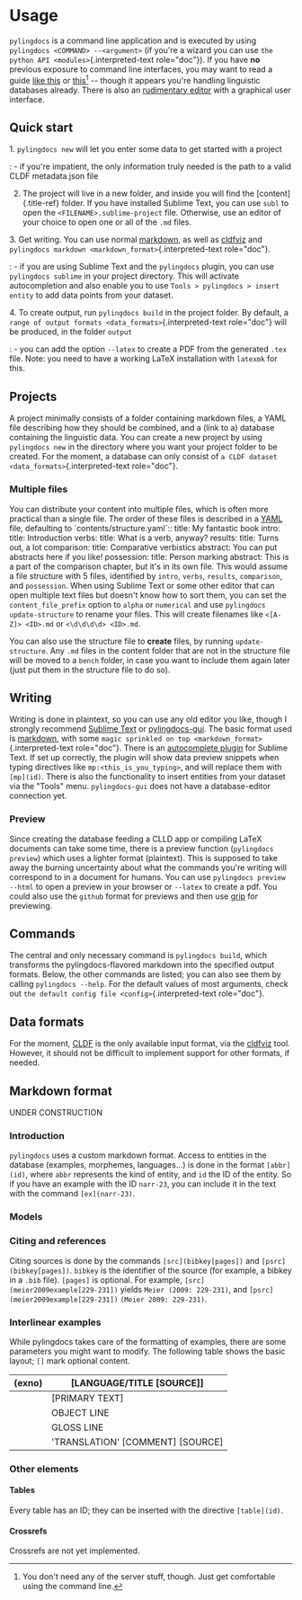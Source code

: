 # Usage

`pylingdocs` is a command line application and is executed by using
`pylingdocs <COMMAND> --<argument>` (if you\'re a wizard you can use
`the python API <modules>`{.interpreted-text role="doc"}). If you have
**no** previous exposure to command line interfaces, you may want to
read a guide [like
this](https://github.com/dictionaria/pydictionaria/blob/master/docs/intro-commandline.md)
or
[this](https://launchschool.com/books/command_line/read/introduction)[^1]
\-- though it appears you\'re handling linguistic databases already.
There is also an [rudimentary
editor](https://github.com/fmatter/pylingdocs-gui/) with a graphical
user interface.

## Quick start

1\. `pylingdocs new` will let you enter some data to get started with a project

:   -   if you\'re impatient, the only information truly needed is the
        path to a valid CLDF metadata.json file

2.  The project will live in a new folder, and inside you will find the
    [content]{.title-ref} folder. If you have installed Sublime Text,
    you can use `subl` to open the `<FILENAME>.sublime-project` file.
    Otherwise, use an editor of your choice to open one or all of the
    `.md` files.

3\. Get writing. You can use normal [markdown](https://www.markdownguide.org/cheat-sheet/), as well as [cldfviz](https://github.com/cldf/cldfviz/blob/main/docs/text.md) and `pylingdocs markdown <markdown_format>`{.interpreted-text role="doc"}.

:   -   if you are using Sublime Text and the `pylingdocs` plugin, you
        can use `pylingdocs sublime` in your project directory. This
        will activate autocompletion and also enable you to use
        `Tools > pylingdocs > insert entity` to add data points from
        your dataset.

4\. To create output, run `pylingdocs build` in the project folder. By default, a `range of output formats <data_formats>`{.interpreted-text role="doc"} will be produced, in the folder `output`

:   -   you can add the option `--latex` to create a PDF from the
        generated `.tex` file. Note: you need to have a working LaTeX
        installation with `latexmk` for this.

## Projects

A project minimally consists of a folder containing markdown files, a
YAML file describing how they should be combined, and a (link to a)
database containing the linguistic data. You can create a new project by
using `pylingdocs new` in the directory where you want your project
folder to be created. For the moment, a database can only consist of
`a CLDF dataset <data_formats>`{.interpreted-text role="doc"}.

### Multiple files

You can distribute your content into multiple files, which is often more
practical than a single file. The order of these files is described in a
[YAML](https://yaml.org/) file, defaulting to
\`contents/structure.yaml\`:: title: My fantastic book intro: title:
Introduction verbs: title: What is a verb, anyway? results: title: Turns
out, a lot comparison: title: Comparative verbistics abstract: You can
put abstracts here if you like! possession: title: Person marking
abstract: This is a part of the comparison chapter, but it\'s in its own
file. This would assume a file structure with 5 files, identified by
`intro`, `verbs`, `results`, `comparison`, and `possession`. When using
Sublime Text or some other editor that can open multiple text files but
doesn\'t know how to sort them, you can set the `content_file_prefix`
option to `alpha` or `numerical` and use `pylingdocs update-structure`
to rename your files. This will create filenames like `<[A-Z]> <ID>.md`
or `<\d\d\d\d> <ID>.md`.

You can also use the structure file to **create** files, by running
`update-structure`. Any `.md` files in the content folder that are not
in the structure file will be moved to a `bench` folder, in case you
want to include them again later (just put them in the structure file to
do so).

## Writing

Writing is done in plaintext, so you can use any old editor you like,
though I strongly recommend [Sublime Text](https://www.sublimetext.com/)
or [pylingdocs-gui](https://github.com/fmatter/pylingdocs-gui/). The
basic format used is [markdown](https://www.markdowntutorial.com/), with
some `magic sprinkled on top <markdown_format>`{.interpreted-text
role="doc"}. There is an [autocomplete
plugin](https://github.com/fmatter/pylingdocs-autocomplete-sublime) for
Sublime Text. If set up correctly, the plugin will show data preview
snippets when typing directives like `mp:<this_is_you_typing>`, and will
replace them with `[mp](id)`. There is also the functionality to insert
entities from your dataset via the \"Tools\" menu. `pylingdocs-gui` does
not have a database-editor connection yet.

### Preview

Since creating the database feeding a CLLD app or compiling LaTeX
documents can take some time, there is a preview function
(`pylingdocs preview`) which uses a lighter format (plaintext). This is
supposed to take away the burning uncertainty about what the commands
you\'re writing will correspond to in a document for humans. You can use
`pylingdocs preview --html` to open a preview in your browser or
`--latex` to create a pdf. You could also use the `github` format for
previews and then use [grip](https://pypi.org/project/grip/) for
previewing.

## Commands

The central and only necessary command is `pylingdocs build`, which
transforms the pylingdocs-flavored markdown into the specified output
formats. Below, the other commands are listed; you can also see them by
calling `pylingdocs --help`. For the default values of most arguments,
check out `the default config file <config>`{.interpreted-text
role="doc"}.

[^1]: You don\'t need any of the server stuff, though. Just get
    comfortable using the command line.

## Data formats

For the moment, [CLDF](https://cldf.clld.org/) is the only available
input format, via the [cldfviz](https://github.com/cldf/cldfviz/) tool.
However, it should not be difficult to implement support for other
formats, if needed.


## Markdown format

UNDER CONSTRUCTION

### Introduction

`pylingdocs` uses a custom markdown format. Access to entities in the
database (examples, morphemes, languages\...) is done in the format
`[abbr](id)`, where `abbr` represents the kind of entity, and `id` the
ID of the entity. So if you have an example with the ID `narr-23`, you
can include it in the text with the command `[ex](narr-23)`.

### Models

### Citing and references

Citing sources is done by the commands `[src](bibkey[pages])` and
`[psrc](bibkey[pages])`. `bibkey` is the identifier of the source (for
example, a bibkey in a `.bib` file). `[pages]` is optional. For example,
`[src](meier2009example[229-231])` yields `Meier (2009: 229-231)`, and
`[psrc](meier2009example[229-231])` `(Meier 2009: 229-231)`.

### Interlinear examples

While pylingdocs takes care of the formatting of examples, there are
some parameters you might want to modify. The following table shows the
basic layout; `[]` mark optional content.


  (exno)    |[LANGUAGE/TITLE   [SOURCE]]
  --------- |---------------------------------------
            |[PRIMARY TEXT]
            |OBJECT LINE
            |GLOSS LINE
            |'TRANSLATION'  [COMMENT]  [SOURCE]

### Other elements

#### Tables

Every table has an ID; they can be inserted with the directive
`[table](id)`.

#### Crossrefs

Crossrefs are not yet implemented.

